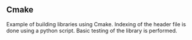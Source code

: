 ## Cmake
Example of building libraries using Cmake. Indexing of the header file is done using a python script.
Basic testing of the library is performed.
